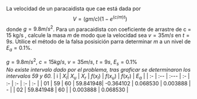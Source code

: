 La velocidad de un paracaidista que cae está dada por
$$
V = (gm/c)(1 - e ^{(c/m)t})
$$
donde $g = 9.8 m/s^2$. Para un paracaidista con coeficiente de arrastre de c = 15 kg/s , calcule la masa $m$ de modo que la velocidad sea $v = 35 m/s$ en $t = 9s$. Utilice el método de la falsa posisición parra determinar $m$ a un nivel de $E_a = 0.1$%.

$g = 9.8 m/s^2$, $c = 15 kg/s$, $v=35 m/s$, $t = 9s$, $E_s = 0.1$%  
*No existe intervalo dado por el problema, tras graficar se determinaron los intervalos 59 y 60.*
| i  | $X_l$| $X_u$ | $X_r$ | $f(x_l)$ | $f(x_u)$ | $f(x_r)$ | $E_a$ |
| :- | :-- | :---  | :- | :- | :- | :- | :- |
| 01 | 59 | 60 | 59.841948| -0.364102 | 0.068530 | 0.003888 | - |
| 02 | 59.841948 | 60 | | 0.003888 | 0.068530 |
